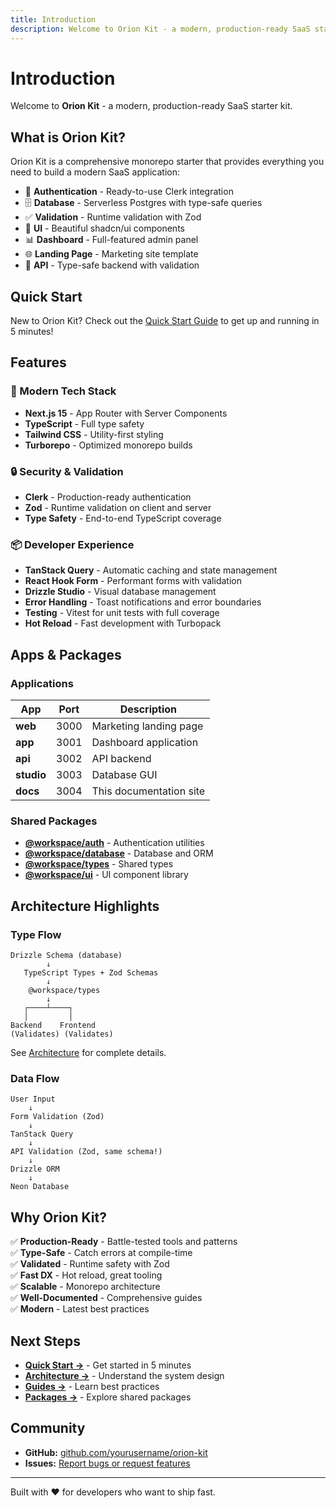 ```yaml
---
title: Introduction
description: Welcome to Orion Kit - a modern, production-ready SaaS starter kit
---
```


# Introduction

Welcome to **Orion Kit** - a modern, production-ready SaaS starter kit.

## What is Orion Kit?

Orion Kit is a comprehensive monorepo starter that provides everything you need to build a modern SaaS application:

- 🔐 **Authentication** - Ready-to-use Clerk integration
- 🗄️ **Database** - Serverless Postgres with type-safe queries
- ✅ **Validation** - Runtime validation with Zod
- 🎨 **UI** - Beautiful shadcn/ui components
- 📊 **Dashboard** - Full-featured admin panel
- 🌐 **Landing Page** - Marketing site template
- 🔌 **API** - Type-safe backend with validation

## Quick Start

New to Orion Kit? Check out the [Quick Start Guide](/quick-start) to get up and running in 5 minutes!

## Features

### 🚀 Modern Tech Stack

- **Next.js 15** - App Router with Server Components
- **TypeScript** - Full type safety
- **Tailwind CSS** - Utility-first styling
- **Turborepo** - Optimized monorepo builds

### 🔒 Security & Validation

- **Clerk** - Production-ready authentication
- **Zod** - Runtime validation on client and server
- **Type Safety** - End-to-end TypeScript coverage

### 📦 Developer Experience

- **TanStack Query** - Automatic caching and state management
- **React Hook Form** - Performant forms with validation
- **Drizzle Studio** - Visual database management
- **Error Handling** - Toast notifications and error boundaries
- **Testing** - Vitest for unit tests with full coverage
- **Hot Reload** - Fast development with Turbopack

## Apps & Packages

### Applications

| App        | Port | Description             |
| ---------- | ---- | ----------------------- |
| **web**    | 3000 | Marketing landing page  |
| **app**    | 3001 | Dashboard application   |
| **api**    | 3002 | API backend             |
| **studio** | 3003 | Database GUI            |
| **docs**   | 3004 | This documentation site |

### Shared Packages

- **[@workspace/auth](/packages/auth)** - Authentication utilities
- **[@workspace/database](/packages/database)** - Database and ORM
- **[@workspace/types](/packages/types)** - Shared types
- **[@workspace/ui](/packages/ui)** - UI component library

## Architecture Highlights

### Type Flow

```
Drizzle Schema (database)
        ↓
   TypeScript Types + Zod Schemas
        ↓
    @workspace/types
        ↓
   ┌────┴────┐
   │         │
Backend    Frontend
(Validates) (Validates)
```

See [Architecture](/architecture) for complete details.

### Data Flow

```
User Input
    ↓
Form Validation (Zod)
    ↓
TanStack Query
    ↓
API Validation (Zod, same schema!)
    ↓
Drizzle ORM
    ↓
Neon Database
```

## Why Orion Kit?

✅ **Production-Ready** - Battle-tested tools and patterns  
✅ **Type-Safe** - Catch errors at compile-time  
✅ **Validated** - Runtime safety with Zod  
✅ **Fast DX** - Hot reload, great tooling  
✅ **Scalable** - Monorepo architecture  
✅ **Well-Documented** - Comprehensive guides  
✅ **Modern** - Latest best practices

## Next Steps

- **[Quick Start →](/quick-start)** - Get started in 5 minutes
- **[Architecture →](/architecture)** - Understand the system design
- **[Guides →](/guide)** - Learn best practices
- **[Packages →](/packages)** - Explore shared packages

## Community

- **GitHub:** [github.com/yourusername/orion-kit](https://github.com/yourusername/orion-kit)
- **Issues:** [Report bugs or request features](https://github.com/yourusername/orion-kit/issues)

---

Built with ❤️ for developers who want to ship fast.
